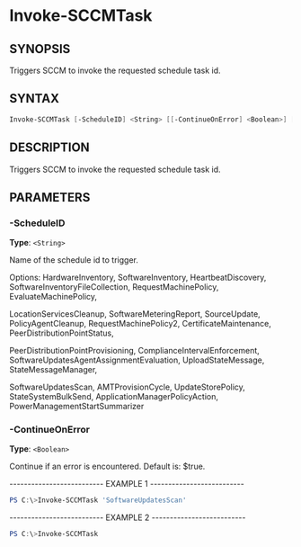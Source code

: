 Invoke-SCCMTask
===============

SYNOPSIS
--------

Triggers SCCM to invoke the requested schedule task id.

SYNTAX
------

```powershell
Invoke-SCCMTask [-ScheduleID] <String> [[-ContinueOnError] <Boolean>] [<CommonParameters>]
```

DESCRIPTION
-----------

Triggers SCCM to invoke the requested schedule task id.

PARAMETERS
----------

### -ScheduleID

**Type**: `<String>`

Name of the schedule id to trigger.

Options: HardwareInventory, SoftwareInventory, HeartbeatDiscovery,
SoftwareInventoryFileCollection, RequestMachinePolicy,
EvaluateMachinePolicy,

LocationServicesCleanup, SoftwareMeteringReport, SourceUpdate,
PolicyAgentCleanup, RequestMachinePolicy2, CertificateMaintenance,
PeerDistributionPointStatus,

PeerDistributionPointProvisioning, ComplianceIntervalEnforcement,
SoftwareUpdatesAgentAssignmentEvaluation, UploadStateMessage,
StateMessageManager,

SoftwareUpdatesScan, AMTProvisionCycle, UpdateStorePolicy,
StateSystemBulkSend, ApplicationManagerPolicyAction,
PowerManagementStartSummarizer

### -ContinueOnError

**Type**: `<Boolean>`

Continue if an error is encountered. Default is: $true.

-------------------------- EXAMPLE 1 --------------------------

```powershell
PS C:\>Invoke-SCCMTask 'SoftwareUpdatesScan'
```

-------------------------- EXAMPLE 2 --------------------------

```powershell
PS C:\>Invoke-SCCMTask
```
